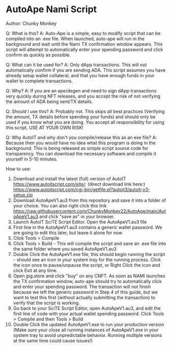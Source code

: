 # AutoApe Nami Script
Author: Chunky Monkey

Q: What is this?
A: Auto-Ape is a simple, easy to modify script that can be compiled into an .exe file. When launched, auto-ape will run in the background and wait until the Nami TX confirmation window appears. This script will attempt to automatically enter your spending password and click confirm as quickly as possible.

Q: What can it be used for?
A: Only dApp transactions. This will not automatically confirm if you are sending ADA. This script assumes you have already setup wallet collateral, and that you have enough funds in your wallet to complete transactions.

Q: Why?
A: If you are an ape/degen and need to sign dApp transactions very quickly during NFT releases, and you accept the risk of not verifying the amount of ADA being sent/TX details.

Q: Should I use this?
A: Probably not. This skips all best practices (Verifying the amount, TX details before spending your funds) and should only be used if you know what you are doing. You accept all responsibility for using this script, USE AT YOUR OWN RISK!

Q: Why AutoIT and why don't you compile/release this as an exe file?
A: Because then you would have no idea what this program is doing in the background. This is being released as simple script source code for transparency. You can download the necessary software and compile it yourself in 5-10 minutes.


How to use:

1. Download and install the latest (full) version of AutoIT https://www.autoitscript.com/site/: (direct download link here:) https://www.autoitscript.com/cgi-bin/getfile.pl?autoit3/autoit-v3-setup.zip
2. Download AutoApeV1.au3 from this repository and save it into a folder of your choice. You can also right click this link https://raw.githubusercontent.com/ChunkyMonkey22/AutoApe/main/AutoApeV1.au3 and click "save as" in your browser.
3. Launch AutoIT SciTE Script Editor. Open the AutoApeV1.au3 file
4. First line in the AutoApeV1.au3 contains a generic wallet password. We are going to edit this later, but leave it alone for now
5. Click Tools > Compile
6. Click Tools > Build - This will compile the script and save an .exe file into the same folder where you saved AutoApeV1.au3
7. Double Click the AutoApeV1.exe file, this should begin running the script - should see an icon in your system tray for the running process. Click the icon once to pause/unpause the script, or Right Click the icon and click Exit at any time.
8. Open jpg.store and click "buy" on any CNFT. As soon as NAMI launches the TX confirmation window, auto-ape should try to automatically click and enter your spending password. The transaction will not finish because we left the generic password in Step 4 of this guide, but we want to test this first (without actually submitting the transaction) to verify that the script is working.
9. Go back to your SciTE Script Editor, open AutoApeV1.au3, and edit the first line of code with your actual wallet spending password. Click Tools > Compile and then Tools > Build
10. Double Click the updated AutoApeV1.exe to run your production version (Make sure your close all running instances of AutoApeV1.exe in your system tray to avoid unpredictable behavior. Running multiple versions at the same time could cause issues!)


